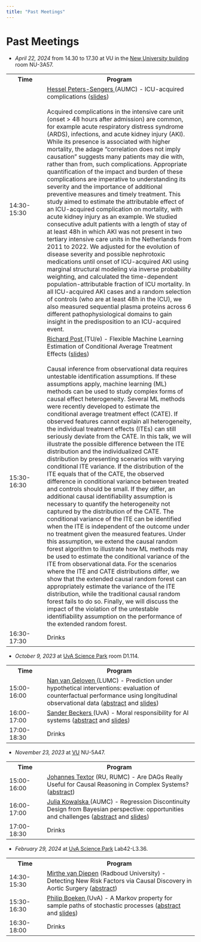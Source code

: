 ```yaml
---
title: "Past Meetings"
---
```


# Past Meetings

* *April 22, 2024* from 14.30 to 17.30 at VU in the [New University building](https://vu.nl/en/about-vu/more-about/new-university-building) room NU-3A57.

<table class="schedule">
    <tr>
        <th style="width:20%">Time</th>
        <th>Program</th>
    </tr>
    <tr class="talk">
        <td>14:30-15:30</td>
        <td> <a href="https://www.amsterdamumc.org/en/research/researchers/hessel-peters-sengers.htm"> Hessel Peters-Sengers </a> (AUMC) - ICU-acquired complications (<a href="/apr22-2024-peters-sengers-icu.pdf">slides</a>)
        <br>
        <br>
        Acquired complications in the intensive care unit (onset > 48 hours after admission) are common, for example acute respiratory distress syndrome (ARDS), infections, and acute kidney injury (AKI). While its presence is associated with higher mortality, the adage “correlation does not imply causation” suggests many patients may die with, rather than from, such complications. Appropriate quantification of the impact and burden of these complications are imperative to understanding its severity and the importance of additional preventive measures and timely treatment. This study aimed to estimate the attributable effect of an ICU-acquired complication on mortality, with acute kidney injury as an example. We studied consecutive adult patients with a length of stay of at least 48h in which AKI was not present in two tertiary intensive care units in the Netherlands from 2011 to 2022. We adjusted for the evolution of disease severity and possible nephrotoxic medications until onset of ICU-acquired AKI using marginal structural modeling via inverse probability weighting, and calculated the time-dependent population-attributable fraction of ICU mortality. In all ICU-acquired AKI cases and a random selection of controls (who are at least 48h in the ICU), we also measured sequential plasma proteins across 6 different pathophysiological domains to gain insight in the predisposition to an ICU-acquired event.
        </td>
    </tr>
      <tr class="talk">
        <td>15:30-16:30</td>
        <td> <a href="https://research.tue.nl/nl/persons/richard-aj-post"> Richard Post </a> (TU/e) - Flexible Machine Learning Estimation of Conditional Average Treatment Effects (<a href="/apr22-2024-post-flexible.pdf">slides</a>)
        <br>
        <br>
        Causal inference from observational data requires untestable identification assumptions. If these assumptions apply, machine learning (ML) methods can be used to study complex forms of causal effect heterogeneity. Several ML methods were recently developed to estimate the conditional average treatment effect (CATE). If observed features cannot explain all heterogeneity, the individual treatment effects (ITEs) can still seriously deviate from the CATE. In this talk, we will illustrate the possible difference between the ITE distribution and the individualized CATE distribution by presenting scenarios with varying conditional ITE variance. If the distribution of the ITE equals that of the CATE, the observed difference in conditional variance between treated and controls should be small. If they differ, an additional causal identifiability assumption is necessary to quantify the heterogeneity not captured by the distribution of the CATE. The conditional variance of the ITE can be identified when the ITE is independent of the outcome under no treatment given the measured features. Under this assumption, we extend the causal random forest algorithm to illustrate how ML methods may be used to estimate the conditional variance of the ITE from observational data. For the scenarios where the ITE and CATE distributions differ, we show that the extended causal random forest can appropriately estimate the variance of the ITE distribution, while the traditional causal random forest fails to do so.  Finally, we will discuss the impact of the violation of the untestable identifiability assumption on the performance of the extended random forest.
        </td>
</td>
    </tr>
    <tr class="drinks">
        <td>16:30-17:30</td>
        <td>Drinks</td>
    </tr>
</table>

* *October 9, 2023* at [UvA Science Park](https://www.uva.nl/en/shared-content/locaties/en/sciencepark/science-park.html) room D1.114.

<div style="width: 100%; font-size: smaller; text-align: center; margin-bottom: 8px; margin-top: 8px;">
</div>

<table class="schedule">
    <tr>
        <th style="width:20%">Time</th>
        <th>Program</th>
    </tr>
    <tr class="talk">
        <td>15:00-16:00</td>
        <td><a href=https://scholar.google.nl/citations?user=pEnrhb4AAAAJ&hl=nl> Nan van Geloven </a> (LUMC) - Prediction under hypothetical interventions: evaluation of counterfactual performance using longitudinal observational data (<a href="/geloven.pdf">abstract</a> and <a href="/oct9-2023-vangeloven-predictive-performance.pdf">slides</a>)
        </td>
    </tr>
      <tr class="talk">
        <td>16:00-17:00</td>
        <td> <a href=https://sanderbeckers.github.io/website/about/> Sander Beckers </a> (UvA) - Moral responsibility for AI systems (<a href="/beckers.pdf">abstract</a> and <a href="/oct9-2023-beckers-responsability.pdf">slides</a>)
        </td>
    </tr>
    <tr class="drinks">
        <td>17:00-18:30</td>
        <td>Drinks</td>
    </tr>
</table>

* *November 23, 2023* at [VU](https://vu.nl/en/about-vu/more-about/new-university-building) NU-5A47.

<div style="width: 100%; font-size: smaller; text-align: center; margin-bottom: 8px; margin-top: 8px;">
</div>

<table class="schedule">
    <tr>
        <th style="width:20%">Time</th>
        <th>Program</th>
    </tr>
    <tr class="talk">
        <td>15:00-16:00</td>
        <td><a href=https://johannes-textor.name/> Johannes Textor</a> (RU, RUMC) - Are DAGs Really Useful for Causal Reasoning in Complex Systems? (<a href="/textor.pdf">abstract</a>)
        </td>
    </tr>
      <tr class="talk">
        <td>16:00-17:00</td>
        <td> <a href=https://www.amsterdamumc.org/en/research/researchers/julia-kowalska.htm> Julia Kowalska </a> (AUMC) - Regression Discontinuity Design from Bayesian perspective: opportunities and challenges (<a href="/kowalska.pdf">abstract</a> and <a href="/nov23-kowalska-bayesian-regression-discontinuity.pdf">slides</a>)
        </td>
    </tr>
    <tr class="drinks">
        <td>17:00-18:30</td>
        <td>Drinks</td>
    </tr>
</table>

* *February 29, 2024* at [UvA Science Park](https://www.uva.nl/en/shared-content/locaties/en/sciencepark/science-park.html) Lab42-L3.36.

<div style="width: 100%; font-size: smaller; text-align: center; margin-bottom: 8px; margin-top: 8px;">
</div>

<table class="schedule">
    <tr>
        <th style="width:20%">Time</th>
        <th>Program</th>
    </tr>
    <tr class="talk">
        <td>14:30-15:30</td>
        <td><a href=https://www.cs.ru.nl/staff/Mirthe.van.Diepen/> Mirthe van Diepen</a> (Radboud University) - Detecting New Risk Factors via Causal Discovery in Aortic Surgery (<a href="/diepen.pdf">abstract</a>)
        </td>
    </tr>
      <tr class="talk">
        <td>15:30-16:30</td>
        <td> <a href=https://www.uva.nl/en/profile/b/o/p.a.boeken/p.a.boeken.html> Philip Boeken </a> (UvA) - A Markov property for sample paths of stochastic processes (<a href="/boeken.pdf">abstract</a> and <a href="/feb29-2024-boeken-markov.pdf">slides</a>)
        </td>
    </tr>
    <tr class="drinks">
        <td>16:30-18:00</td>
        <td>Drinks</td>
    </tr>
</table>
